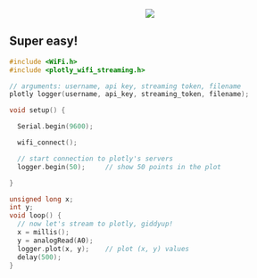 <p align="center">
<a href="http://vimeo.com/89003132">
<img src="http://new.tinygrab.com/c751bc2ee24505ea0425b28e9c8f2d1f8aa81ad395.png" />
</a>
</p>



## Super easy!

```C
#include <WiFi.h>
#include <plotly_wifi_streaming.h>

// arguments: username, api key, streaming token, filename
plotly logger(username, api_key, streaming_token, filename);

void setup() {

  Serial.begin(9600);

  wifi_connect();

  // start connection to plotly's servers
  logger.begin(50);     // show 50 points in the plot

}

unsigned long x;
int y;
void loop() {
  // now let's stream to plotly, giddyup!
  x = millis();
  y = analogRead(A0);
  logger.plot(x, y);    // plot (x, y) values
  delay(500);
}
```
